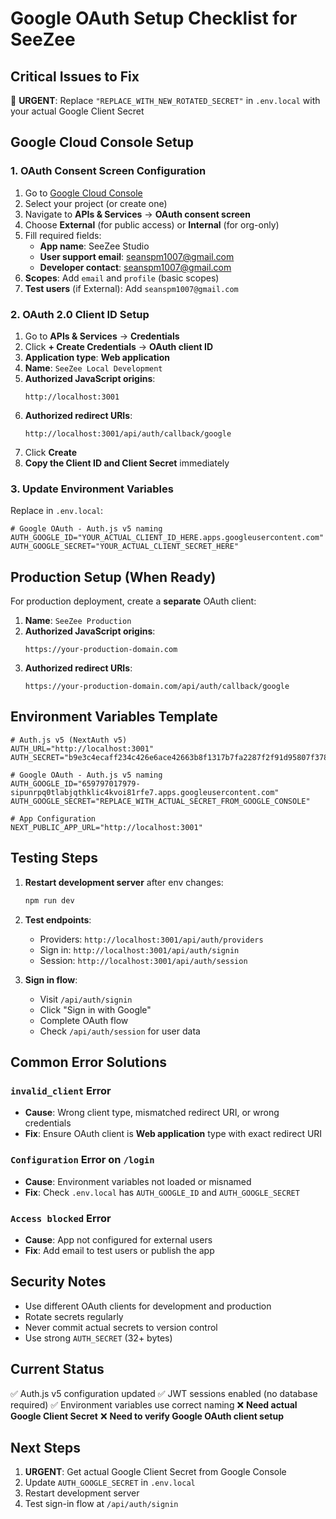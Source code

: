 # Google OAuth Setup Checklist for SeeZee

## Critical Issues to Fix

🚨 **URGENT**: Replace `"REPLACE_WITH_NEW_ROTATED_SECRET"` in `.env.local` with your actual Google Client Secret

## Google Cloud Console Setup

### 1. OAuth Consent Screen Configuration

1. Go to [Google Cloud Console](https://console.cloud.google.com)
2. Select your project (or create one)
3. Navigate to **APIs & Services** → **OAuth consent screen**
4. Choose **External** (for public access) or **Internal** (for org-only)
5. Fill required fields:
   - **App name**: SeeZee Studio
   - **User support email**: seanspm1007@gmail.com
   - **Developer contact**: seanspm1007@gmail.com
6. **Scopes**: Add `email` and `profile` (basic scopes)
7. **Test users** (if External): Add `seanspm1007@gmail.com`

### 2. OAuth 2.0 Client ID Setup

1. Go to **APIs & Services** → **Credentials**
2. Click **+ Create Credentials** → **OAuth client ID**
3. **Application type**: **Web application**
4. **Name**: `SeeZee Local Development`
5. **Authorized JavaScript origins**:
   ```
   http://localhost:3001
   ```
6. **Authorized redirect URIs**:
   ```
   http://localhost:3001/api/auth/callback/google
   ```
7. Click **Create**
8. **Copy the Client ID and Client Secret** immediately

### 3. Update Environment Variables

Replace in `.env.local`:

```env
# Google OAuth - Auth.js v5 naming
AUTH_GOOGLE_ID="YOUR_ACTUAL_CLIENT_ID_HERE.apps.googleusercontent.com"
AUTH_GOOGLE_SECRET="YOUR_ACTUAL_CLIENT_SECRET_HERE"
```

## Production Setup (When Ready)

For production deployment, create a **separate** OAuth client:

1. **Name**: `SeeZee Production`
2. **Authorized JavaScript origins**:
   ```
   https://your-production-domain.com
   ```
3. **Authorized redirect URIs**:
   ```
   https://your-production-domain.com/api/auth/callback/google
   ```

## Environment Variables Template

```env
# Auth.js v5 (NextAuth v5) 
AUTH_URL="http://localhost:3001"
AUTH_SECRET="b9e3c4ecaff234c426e6ace42663b8f1317b7fa2287f2f91d95807f378d36125"

# Google OAuth - Auth.js v5 naming
AUTH_GOOGLE_ID="659797017979-sipunrpq0tlabjqthklic4kvoi81rfe7.apps.googleusercontent.com"
AUTH_GOOGLE_SECRET="REPLACE_WITH_ACTUAL_SECRET_FROM_GOOGLE_CONSOLE"

# App Configuration  
NEXT_PUBLIC_APP_URL="http://localhost:3001"
```

## Testing Steps

1. **Restart development server** after env changes:
   ```bash
   npm run dev
   ```

2. **Test endpoints**:
   - Providers: `http://localhost:3001/api/auth/providers`
   - Sign in: `http://localhost:3001/api/auth/signin`
   - Session: `http://localhost:3001/api/auth/session`

3. **Sign in flow**:
   - Visit `/api/auth/signin`
   - Click "Sign in with Google"
   - Complete OAuth flow
   - Check `/api/auth/session` for user data

## Common Error Solutions

### `invalid_client` Error
- **Cause**: Wrong client type, mismatched redirect URI, or wrong credentials
- **Fix**: Ensure OAuth client is **Web application** type with exact redirect URI

### `Configuration` Error on `/login`
- **Cause**: Environment variables not loaded or misnamed
- **Fix**: Check `.env.local` has `AUTH_GOOGLE_ID` and `AUTH_GOOGLE_SECRET`

### `Access blocked` Error
- **Cause**: App not configured for external users
- **Fix**: Add email to test users or publish the app

## Security Notes

- Use different OAuth clients for development and production
- Rotate secrets regularly
- Never commit actual secrets to version control
- Use strong `AUTH_SECRET` (32+ bytes)

## Current Status

✅ Auth.js v5 configuration updated
✅ JWT sessions enabled (no database required)
✅ Environment variables use correct naming
❌ **Need actual Google Client Secret**
❌ **Need to verify Google OAuth client setup**

## Next Steps

1. **URGENT**: Get actual Google Client Secret from Google Console
2. Update `AUTH_GOOGLE_SECRET` in `.env.local`
3. Restart development server
4. Test sign-in flow at `/api/auth/signin`